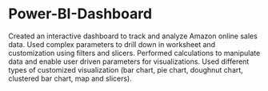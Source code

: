 # Power-BI-Dashboard
Created an interactive dashboard to track and analyze Amazon online sales data. Used complex parameters to drill down in worksheet and customization using filters and slicers. Performed calculations to manipulate data and enable user driven parameters for visualizations. Used different types of customized visualization (bar chart, pie chart, doughnut chart, clustered bar chart, map and slicers).
